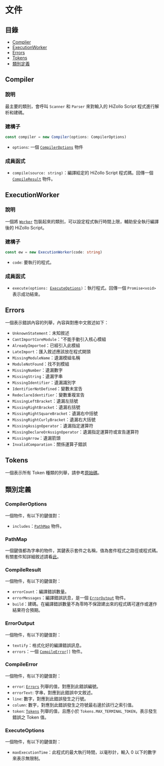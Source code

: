 # 文件
## 目錄
- [Complier](#Compiler)
- [ExecutionWorker](#ExecutionWorker)
- [Errors](#Errors)
- [Tokens](#Tokens)
- [類別定義](#類別定義)

## Compiler
### 說明
最主要的類別，會呼叫 `Scanner` 和 `Parser` 來對輸入的 HiZollo Script 程式進行解析和建碼。

### 建構子
```ts
const compiler = new Compiler(options: CompilerOptions)
```
- `options`: 一個 [`CompilerOptions`](#compileroptions) 物件

### 成員函式
- `compile(source: string)`：編譯給定的 HiZollo Script 程式碼。回傳一個 [`CompileResult`](#compileresult) 物件。

## ExecutionWorker
### 說明
一個將 [`Worker`](https://nodejs.org/api/worker_threads.html#class-worker) 包裝起來的類別，可以設定程式執行時間上限，輔助安全執行編譯後的 HiZollo Script。

### 建構子
```ts
const ew = new ExecutionWorker(code: string)
```
- `code`: 要執行的程式。

### 成員函式
- `execute(options: `[`ExecuteOptions`](#executeoptions)`)`：執行程式。回傳一個 `Promise<void>` 表示成功結束。

## Errors
一個表示錯誤內容的列舉，內容與對應中文敘述如下：
- `UnknownStatement`：未知敘述
- `CantImportCoreModule`："不能手動引入核心模組
- `AlreadyImported`：已經引入此模組
- `LateImport`：匯入敘述應該放在程式開頭
- `MissingModuleName`：遺漏模組名稱
- `ModuleNotFound`：找不到模組
- `MissingNumber`：遺漏數字
- `MissingString`：遺漏字串
- `MissingIdentifier`：遺漏識別字
- `IdentifierNotDefined`：變數未宣告
- `RedeclareIdentifier`：變數重複宣告
- `MissingLeftBracket`：遺漏左括號
- `MissingRightBracket`：遺漏右括號
- `MissingRightSquareBracket`：遺漏右中括號
- `MissingRightCurlyBracket`：遺漏右大括號
- `MissingAssignOperator`：遺漏指定運算符
- `MissingDeclareOrAssignOperator`：遺漏指定運算符或宣告運算符
- `MissingArrow`：遺漏箭頭
- `InvalidComparation`：關係運算子錯誤

## Tokens
一個表示所有 Token 種類的列舉，請參考[原始碼](../src/constant/token.ts)。

## 類別定義

### CompilerOptions
一個物件，有以下的鍵值對：
- `includes`：[`PathMap`](#pathmap) 物件。

### PathMap
一個鍵值都為字串的物件，其鍵表示套件之名稱，值為套件程式之路徑或程式碼。有關套件知詳細敘述請看[此](./guide.md#模組)。

### CompileResult
一個物件，有以下的鍵值對：
- `errorCount`：編譯錯誤數量。
- `errorMessages`：編譯錯誤訊息，是一個 [`ErrorOutput`](#erroroutput) 物件。
- `build`：建碼。在編譯錯誤數量不為零時不保證建出來的程式碼可運作或運作結果符合預期。

### ErrorOutput
一個物件，有以下的鍵值對：
- `textify`：格式化好的編譯錯誤訊息。
- `errors`：一個 [`CompileError`](#compilererror)`[]` 物件。

### CompileError
一個物件，有以下的鍵值對：
- `error`: [`Errors`](#errors) 列舉的值，對應到此錯誤編號。
- `errorText`: 字串，對應到此錯誤中文敘述。
- `line`: 數字，對應到此錯誤發生之行號。
- `column`: 數字，對應到此錯誤發生之符號最右邊於該行之索引值。
- `token`: [`Tokens`](#tokens) 列舉的值，且應小於 `Tokens.MAX_TERMINAL_TOKEN`，表示發生錯誤之 Token 值。

### ExecuteOptions
一個物件，有以下的鍵值對：
- `maxExecutionTime`：此程式的最大執行時間，以毫秒計，輸入 0 以下的數字來表示無限制。
